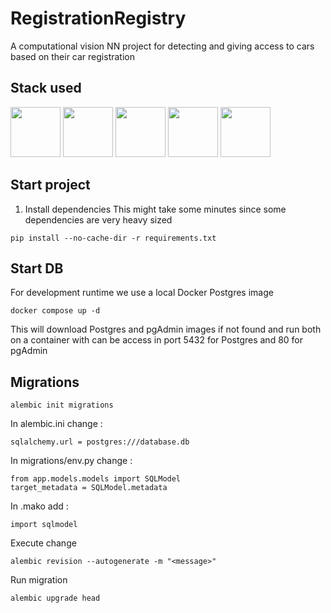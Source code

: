 # RegistrationRegistry
A computational vision NN project for detecting and giving access to cars based on their car registration

## Stack used
<img src="https://cdn.jsdelivr.net/gh/devicons/devicon@latest/icons/opencv/opencv-original-wordmark.svg" height=80/> <img src="https://cdn.jsdelivr.net/gh/devicons/devicon@latest/icons/numpy/numpy-original.svg" height=80/> <img src="https://cdn.jsdelivr.net/gh/devicons/devicon@latest/icons/postgresql/postgresql-original.svg" height=80/> <img src="https://cdn.jsdelivr.net/gh/devicons/devicon@latest/icons/sqlalchemy/sqlalchemy-original.svg" height=80 /> <img src="https://cdn.jsdelivr.net/gh/devicons/devicon@latest/icons/docker/docker-original-wordmark.svg" height=80 />

## Start project
1. Install dependencies
This might take some minutes since some dependencies are very heavy sized
```
pip install --no-cache-dir -r requirements.txt
```

## Start DB

For development runtime we use a local Docker Postgres image
```
docker compose up -d
```
This will download Postgres and pgAdmin images if not found and run both on a container with can be access in port 5432 for Postgres and 80 for pgAdmin

## Migrations

```
alembic init migrations
```
In alembic.ini change :
```
sqlalchemy.url = postgres:///database.db
```
In migrations/env.py change :
```
from app.models.models import SQLModel
target_metadata = SQLModel.metadata
```
In .mako add :
```
import sqlmodel
```
Execute change
```
alembic revision --autogenerate -m "<message>"
```
Run migration
```
alembic upgrade head
```
